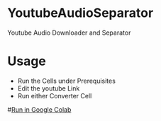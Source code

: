 # YoutubeAudioSeparator
Youtube Audio Downloader and Separator

# Usage
- Run the Cells under Prerequisites
- Edit the youtube Link
- Run either Converter Cell

#[Run in Google Colab](https://colab.research.google.com/drive/1yfbz0qaq4Iq--wOJSmunyiCcNM-Yd-ao#scrollTo=CjnUeFMUwwRj)
